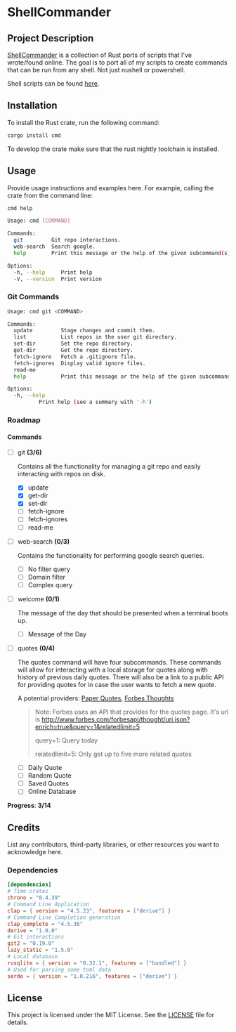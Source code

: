 # ShellCommander

## Project Description

[ShellCommander][repo-cmd] is a collection of Rust ports of scripts that I've wrote/found online. The goal is to port all of my scripts to create commands that can be run from any shell. Not just nushell or powershell.

Shell scripts can be found [here][repo-shell].

## Installation

To install the Rust crate, run the following command:

```sh
cargo install cmd
```

To develop the crate make sure that the rust nightly toolchain is installed.

## Usage

Provide usage instructions and examples here. For example, calling the crate from the command line:

```sh
cmd help

Usage: cmd [COMMAND]

Commands:
  git         Git repo interactions.
  web-search  Search google.
  help        Print this message or the help of the given subcommand(s)

Options:
  -h, --help     Print help
  -V, --version  Print version
```

### Git Commands

```sh
Usage: cmd git <COMMAND>

Commands:
  update         Stage changes and commit them.
  list           List repos in the user git directory.
  set-dir        Set the repo directory.
  get-dir        Get the repo directory.
  fetch-ignore   Fetch a .gitignore file.
  fetch-ignores  Display valid ignore files.
  read-me
  help           Print this message or the help of the given subcommand(s)

Options:
  -h, --help
          Print help (see a summary with '-h')
```

### Roadmap

#### Commands

- [ ] git **(3/6)**

    Contains all the functionality for managing a git repo and easily interacting with repos on disk.

  - [x] update
  - [x] get-dir
  - [x] set-dir
  - [ ] fetch-ignore
  - [ ] fetch-ignores
  - [ ] read-me
- [ ] web-search **(0/3)**

    Contains the functionality for performing google search queries.

  - [ ] No filter query
  - [ ] Domain filter
  - [ ] Complex query
- [ ] welcome **(0/1)**

    The message of the day that should be presented when a terminal boots up.

  - [ ] Message of the Day
- [ ] quotes **(0/4)**
  
    The quotes command will have four subcommands. These commands will allow for interacting with a local storage for quotes along with history of previous daily quotes. There will also be a link to a public API for providing quotes for in case the user wants to fetch a new quote.

    A potential providers: [Paper Quotes][api-paper-quotes], [Forbes Thoughts][api-forbes]

    > Note:
    > Forbes uses an API that provides for the quotes page. It's url is http://www.forbes.com/forbesapi/thought/uri.json?enrich=true&query=1&relatedlimit=5
    >
    >query=1: Query today
    >
    >relatedlimit=5: Only get up to five more related quotes

  - [ ] Daily Quote
  - [ ] Random Quote
  - [ ] Saved Quotes
  - [ ] Online Database

**Progress**: **3/14**

## Credits

List any contributors, third-party libraries, or other resources you want to acknowledge here.

### Dependencies

```toml
[dependencies]
# Time crates
chrono = "0.4.39"
# Command Line Application
clap = { version = "4.5.23", features = ["derive"] }
# Command Line Completion generation
clap_complete = "4.5.38"
derive = "1.0.0"
# Git interactions
git2 = "0.19.0"
lazy_static = "1.5.0"
# Local database
rusqlite = { version = "0.32.1", features = ["bundled"] }
# Used for parsing some toml data 
serde = { version = "1.0.216", features = ["derive"] }
```

## License

This project is licensed under the MIT License. See the [LICENSE](LICENSE) file for details.

[repo-cmd]: https://github.com/Spyder337/cmd
[repo-shell]: https://github.com/Spyder337/nu-config
[api-paper-quotes]: https://paperquotes.com
[api-forbes]: https://www.forbes.com/quotes/1/